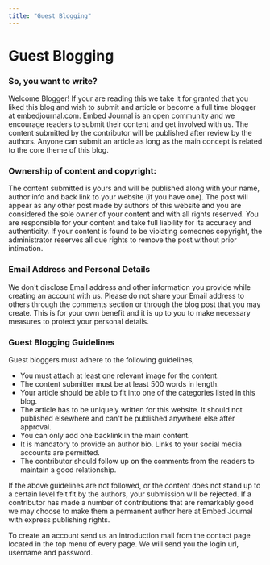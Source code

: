 ```yaml
---
title: "Guest Blogging"
---
```


# Guest Blogging

### So, you want to write?

Welcome Blogger! If your are reading this we take it for granted that you liked this blog and wish to submit and article or become a full time blogger at embedjournal.com. Embed Journal is an open community and we encourage readers to submit their content and get involved with us. The content submitted by the contributor will be published after review by the authors. Anyone can submit an article as long as the main concept is related to the core theme of this blog.

### Ownership of content and copyright:

The content submitted is yours and will be published along with your name, author info and back link to your website (if you have one). The post will appear as any other post made by authors of this website and you are considered the sole owner of your content and with all rights reserved. You are responsible for your content and take full liability for its accuracy and authenticity. If your content is found to be violating someones copyright, the administrator reserves all due rights to remove the post without prior intimation.

### Email Address and Personal Details

We don't disclose Email address and other information you provide while creating an account with us. Please do not share your Email address to others through the comments section or through the blog post that you may create. This is for your own benefit and it is up to you to make necessary measures to protect your personal details.

### Guest Blogging Guidelines

Guest bloggers must adhere to the following guidelines,
  * You must attach at least one relevant image for the content.
  * The content submitter must be at least 500 words in length.
  * Your article should be able to fit into one of the categories listed in this blog.
  * The article has to be uniquely written for this website. It should not published elsewhere and can't be published anywhere else after approval.
  * You can only add one backlink in the main content.
  * It is mandatory to provide an author bio. Links to your social media accounts are permitted.
  * The contributor should follow up on the comments from the readers to maintain a good relationship.

If the above guidelines are not followed, or the content does not stand up to a certain level felt fit by the authors, your submission will be rejected. If a contributor has made a number of contributions that are remarkably good we may choose to make them a permanent author here at Embed Journal with express publishing rights.

To create an account send us an introduction mail from the contact page located in the top menu of every page. We will send you the login url, username and password.
